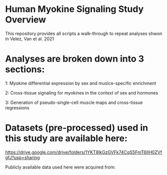 # Human Myokine Signaling Study Overview
This repository provides all scripts a walk-through to repeat analyses shwon in Velez, Van et al. 2021

# Analyses are broken down into 3 sections:
1: Myokine differential expression by sex and muslce-specific enrichment

2: Cross-tissue signaling for myokines in the context of sex and hormones

3: Generation of pseudo-single-cell muscle maps and cross-tissue regressions

# Datasets (pre-processed) used in this study are available here:
https://drive.google.com/drive/folders/1YKT8lkGzGVFk74CqS5FmT6lIH0ZVfgfJ?usp=sharing

Publicly available data used here were acquired from:

